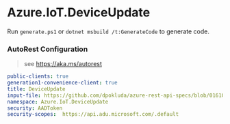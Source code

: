 # Azure.IoT.DeviceUpdate

Run `generate.ps1` or `dotnet msbuild /t:GenerateCode` to generate code.

### AutoRest Configuration
> see https://aka.ms/autorest

``` yaml
public-clients: true
generation1-convenience-client: true
title: DeviceUpdate
input-file: https://github.com/dpokluda/azure-rest-api-specs/blob/0161086e0d0a91dd1ef313dfce138be2fec0ab11/specification/deviceupdate/data-plane/Microsoft.DeviceUpdate/preview/2021-06-01-preview/deviceupdate.json
namespace: Azure.IoT.DeviceUpdate
security: AADToken
security-scopes:  https://api.adu.microsoft.com/.default
```
